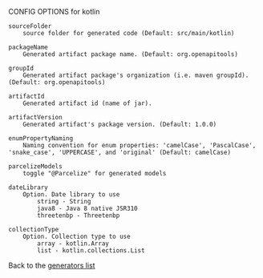 
CONFIG OPTIONS for kotlin

	sourceFolder
	    source folder for generated code (Default: src/main/kotlin)

	packageName
	    Generated artifact package name. (Default: org.openapitools)

	groupId
	    Generated artifact package's organization (i.e. maven groupId). (Default: org.openapitools)

	artifactId
	    Generated artifact id (name of jar).

	artifactVersion
	    Generated artifact's package version. (Default: 1.0.0)

	enumPropertyNaming
	    Naming convention for enum properties: 'camelCase', 'PascalCase', 'snake_case', 'UPPERCASE', and 'original' (Default: camelCase)

	parcelizeModels
	    toggle "@Parcelize" for generated models

	dateLibrary
	    Option. Date library to use
	        string - String
	        java8 - Java 8 native JSR310
	        threetenbp - Threetenbp

	collectionType
	    Option. Collection type to use
	        array - kotlin.Array
	        list - kotlin.collections.List

Back to the [generators list](README.md)

